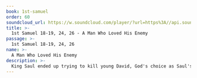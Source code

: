 ```yaml
---
book: 1st-samuel
order: 60
soundcloud_url: https://w.soundcloud.com/player/?url=https%3A//api.soundcloud.com/tracks/
title: >-
  1st Samuel 18-19, 24, 26 - A Man Who Loved His Enemy
passage: >-
  1st Samuel 18-19, 24, 26
name: >-
  A Man Who Loved His Enemy
description: >-
  King Saul ended up trying to kill young David, God's choice as Saul's successor. David's attitude toward Saul is amazing.
---
```


